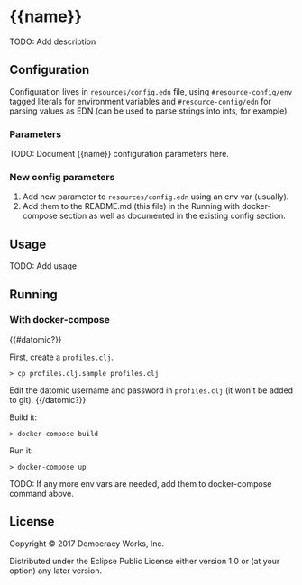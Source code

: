 # {{name}}

TODO: Add description

## Configuration

Configuration lives in `resources/config.edn` file, using `#resource-config/env`
tagged literals for environment variables and `#resource-config/edn` for parsing
values as EDN (can be used to parse strings into ints, for example).

### Parameters

TODO: Document {{name}} configuration parameters here.

### New config parameters

1. Add new parameter to `resources/config.edn` using an env var (usually).
1. Add them to the README.md (this file) in the Running with
docker-compose section as well as documented in the existing config section.

## Usage

TODO: Add usage

## Running

### With docker-compose
{{#datomic?}}

First, create a `profiles.clj`.

```
> cp profiles.clj.sample profiles.clj
```

Edit the datomic username and password in `profiles.clj` (it won't be
added to git).
{{/datomic?}}

Build it:

```
> docker-compose build
```

Run it:

```
> docker-compose up
```

TODO: If any more env vars are needed, add them to docker-compose command above.

## License

Copyright © 2017 Democracy Works, Inc.

Distributed under the Eclipse Public License either version 1.0 or (at
your option) any later version.
